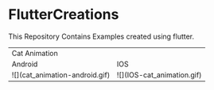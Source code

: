# FlutterCreations
This Repository Contains Examples created using flutter.

<table>
  <tr>
    <td>Cat Animation</td>
  </tr>
  <tr>
    <td>Android</td>
     <td>IOS</td>
    </td>
  <tr>
    <td>![](cat_animation-android.gif)</td>
  <td>![](IOS-cat_animation.gif)</td>
  </tr>
 </table>

